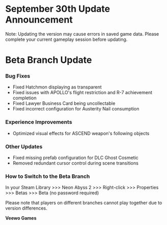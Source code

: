 # September 30th Update Announcement

Note: Updating the version may cause errors in saved game data. Please complete your current gameplay session before updating.

# Beta Branch Update

### Bug Fixes

* Fixed Hatchmon displaying as transparent
* Fixed issues with APOLLO's flight restriction and R-7 achievement completion
* Fixed Lawyer Business Card being uncollectable
* Fixed incorrect configuration for Austerity Nail consumption
### Experience Improvements

* Optimized visual effects for ASCEND weapon's following objects
### Other Updates

* Fixed missing prefab configuration for DLC Ghost Cosmetic
* Removed redundant cursor control during scene transitions
### How to Switch to the Beta Branch

In your Steam Library >>> Neon Abyss 2 >>> Right-click >>> Properties >>> Betas >>> Beta (no password required)

Please note that players on different branches cannot play together due to version differences.

**Veewo Games**

